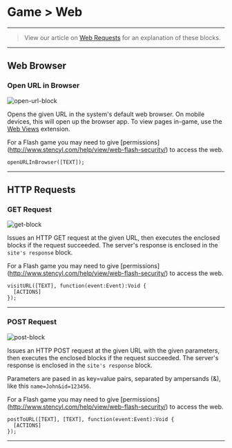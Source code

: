 # Game > Web

***

> View our article on [Web Requests](http://www.stencyl.com/help/view/web-requests/) for an explanation of these blocks.

***

## Web Browser

### <a name="show-browser"></a> Open URL in Browser

![open-url-block](http://static.stencyl.com/pedia2/block-images/8%20-%20Game/0%20-%20Web/show-browser.png)

Opens the given URL in the system's default web browser. On mobile devices, this will open up the browser app. To view pages in-game, use the [Web Views](http://community.stencyl.com/index.php/topic,26708.0.html) extension.

For a Flash game you may need to give [permissions] (http://www.stencyl.com/help/view/web-flash-security/) to access the web. 

```
openURLInBrowser([TEXT]);
```

***

## HTTP Requests

### <a name="visit-site"></a> GET Request

![get-block](http://static.stencyl.com/pedia2/block-images/8%20-%20Game/0%20-%20Web/visit-site.png)

Issues an HTTP GET request at the given URL, then executes the enclosed blocks if the request succeeded. The server's response is enclosed in the `site's response` block.

For a Flash game you may need to give [permissions] (http://www.stencyl.com/help/view/web-flash-security/) to access the web. 

```
visitURL([TEXT], function(event:Event):Void {
  [ACTIONS]
});
```

***

### <a name="visit-site-post"></a> POST Request

![post-block](http://static.stencyl.com/pedia2/block-images/8%20-%20Game/0%20-%20Web/visit-site-post.png)

Issues an HTTP POST request at the given URL with the given parameters, then executes the enclosed blocks if the request succeeded. The server's response is enclosed in the `site's response` block.

Parameters are pased in as key=value pairs, separated by ampersands (&), like this `name=John&id=123456`.

For a Flash game you may need to give [permissions] (http://www.stencyl.com/help/view/web-flash-security/) to access the web. 

```
postToURL([TEXT], [TEXT], function(event:Event):Void {
  [ACTIONS]
});
```

***

